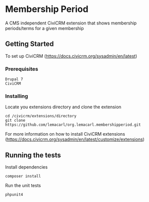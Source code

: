 # Membership Period

A CMS independent CiviCRM extension that shows membership periods/terms for a given membership

## Getting Started

To set up CiviCRM (https://docs.civicrm.org/sysadmin/en/latest)

### Prerequisites

```
Drupal 7
CiviCRM 
```

### Installing

Locate you extensions directory and clone the extension

```
cd /civicrm/extensions/directory
git clone https://github.com/lemacarl/org.lemacarl.membershipperiod.git
```

For more information on how to install CiviCRM extensions (https://docs.civicrm.org/sysadmin/en/latest/customize/extensions)

## Running the tests

Install dependencies

```
composer install
```

Run the unit tests

```
phpunit4
```

